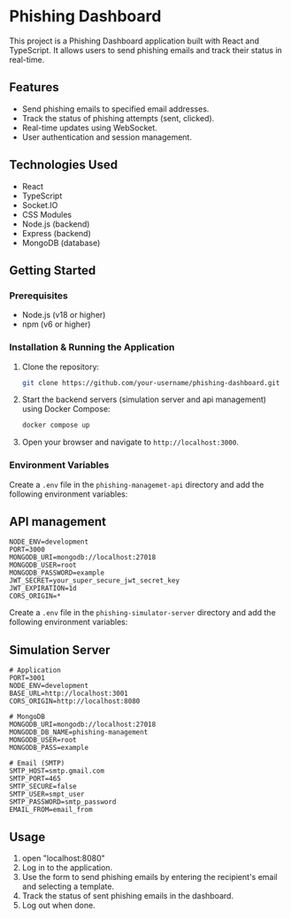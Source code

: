# Phishing Dashboard

This project is a Phishing Dashboard application built with React and TypeScript. It allows users to send phishing emails and track their status in real-time.

## Features

- Send phishing emails to specified email addresses.
- Track the status of phishing attempts (sent, clicked).
- Real-time updates using WebSocket.
- User authentication and session management.

## Technologies Used

- React
- TypeScript
- Socket.IO
- CSS Modules
- Node.js (backend)
- Express (backend)
- MongoDB (database)

## Getting Started

### Prerequisites

- Node.js (v18 or higher)
- npm (v6 or higher)


### Installation & Running the Application

1. Clone the repository:

   ```bash
   git clone https://github.com/your-username/phishing-dashboard.git
   ```

2. Start the backend servers (simulation server and api management) using 
   Docker Compose:

   ```bash
   docker compose up
   ```

2. Open your browser and navigate to `http://localhost:3000`.

### Environment Variables

Create a `.env` file in the `phishing-managemet-api` directory and add the following environment variables:

## API management
```dotenv
NODE_ENV=development
PORT=3000
MONGODB_URI=mongodb://localhost:27018
MONGODB_USER=root
MONGODB_PASSWORD=example
JWT_SECRET=your_super_secure_jwt_secret_key
JWT_EXPIRATION=1d
CORS_ORIGIN=*
```

Create a `.env` file in the `phishing-simulator-server` directory and add the following environment variables:

## Simulation Server
```dotenv
# Application
PORT=3001
NODE_ENV=development
BASE_URL=http://localhost:3001
CORS_ORIGIN=http://localhost:8080

# MongoDB
MONGODB_URI=mongodb://localhost:27018
MONGODB_DB_NAME=phishing-management
MONGODB_USER=root
MONGODB_PASS=example

# Email (SMTP)
SMTP_HOST=smtp.gmail.com
SMTP_PORT=465
SMTP_SECURE=false
SMTP_USER=smpt_user
SMTP_PASSWORD=smtp_password
EMAIL_FROM=email_from

```

## Usage
1. open "localhost:8080"
2. Log in to the application.
3. Use the form to send phishing emails by entering the recipient's email and selecting a template.
4. Track the status of sent phishing emails in the dashboard.
5. Log out when done.

